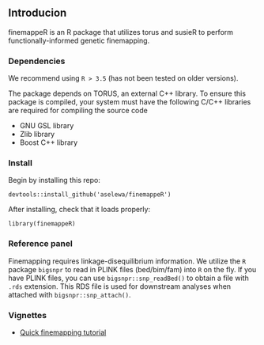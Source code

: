 ## Introducion

finemappeR is an R package that utilizes torus and susieR to perform functionally-informed genetic finemapping. 

### Dependencies

We recommend using `R > 3.5` (has not been tested on older versions).

The package depends on TORUS, an external C++ library. To ensure this package is compiled, your system must have the following C/C++ libraries are required for compiling the source code

* GNU GSL library
* Zlib library
* Boost C++ library

### Install 

Begin by installing this repo:

```
devtools::install_github('aselewa/finemappeR')
```

After installing, check that it loads properly:

```
library(finemappeR)
```

### Reference panel

Finemapping requires linkage-disequilibrium information. We utilize the `R` package `bigsnpr` to read in PLINK files (bed/bim/fam) into `R` on the fly. If you have PLINK files, you can use `bigsnpr::snp_readBed()` to obtain a file with `.rds` extension. This RDS file is used for downstream analyses when attached with `bigsnpr::snp_attach()`.

### Vignettes

* [Quick finemapping tutorial](https://aselewa.github.io/finemappeR/articles/quick_finemapping.html)  
  
  
  
